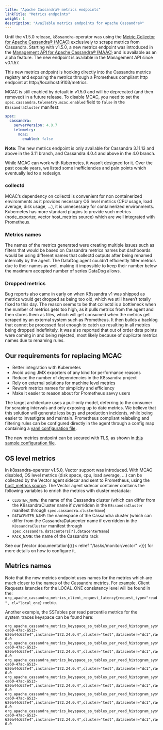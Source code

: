 ```yaml
---
title: "Apache Cassandra® metrics endpoints"
linkTitle: "Metrics endpoints"
weight: 1
description: "Available metrics endpoints for Apache Cassandra®"
---
```


Until the v1.5.0 release, k8ssandra-operator was using the [Metric Collector for Apache Cassandra® (MCAC)](https://github.com/datastax/metric-collector-for-apache-cassandra) exclusively to scrape metrics from Cassandra. Starting with v1.5.0, a new metrics endpoint was introduced in the [Management API for Apache Cassandra® (MAAC)](https://github.com/k8ssandra/management-api-for-apache-cassandra) and is available as an alpha feature. The new endpoint is available in the Management API since v0.1.57.

This new metrics endpoint is hooking directly into the Cassandra metrics registry and exposing the metrics through a Prometheus compliant http endpoint at http://localhost:9103/metrics.

MCAC is still enabled by default in v1.5.0 and will be deprecated (and then removed) in a future release. To disable MCAC, you need to set the `spec.cassandra.telemetry.mcac.enabled` field to `false` in the `K8ssandraCluster` manifest:

```yaml
spec:
  cassandra:
    serverVersion: 4.0.7
    telemetry:
      mcac:
        enabled: false
```

**Note:** The new metrics endpoint is only available for Cassandra 3.11.13 and above in the 3.11 branch, and Cassandra 4.0.4 and above in the 4.0 branch.  
  
While MCAC can work with Kubernetes, it wasn’t designed for it. Over the past couple years, we listed some inefficiencies and pain points which eventually led to a redesign.

### collectd
MCAC’s dependency on collectd is convenient for non containerized environments as it provides necessary OS level metrics (CPU usage, load average, disk usage, …), it is unnecessary for containerized environments. Kubernetes has more standard plugins to provide such metrics (node_exporter, vector host_metrics source) which are well integrated with Prometheus.

### Metrics names
The names of the metrics generated were creating multiple issues such as filters that would be based on Cassandra metrics names but dashboards would be using different names that collectd outputs after being renamed internally by the agent. The DataDog agent couldn’t efficiently filter metrics due to their names as well, making it impossible to keep their number below the maximum accepted number of series DataDog allows.

### Dropped metrics
[Bug reports](https://github.com/datastax/metric-collector-for-apache-cassandra/issues/43) also came in early on when K8ssandra v1 was shipped as metrics would get dropped as being too old, which we still haven’t totally fixed to this day. The reason seems to be that collectd is a bottleneck when the number of metrics gets too high, as it pulls metrics from the agent and then stores them as files, which will get consumed when the metrics get scraped by an external system such as Prometheus. It then builds a backlog that cannot be processed fast enough to catch up resulting in all metrics being dropped indefinitely. It was also reported that out of order data points were coming in and being rejected, most likely because of duplicate metrics names due to renaming rules.

## Our requirements for replacing MCAC

- Better integration with Kubernetes
- Avoid using JMX exporters of any kind for performance reasons
- Reduce the number of dependencies in the K8ssandra project
- Rely on external solutions for machine level metrics
- Rework metrics names for simplicity and efficiency
- Make it easier to reason about for Prometheus savvy users

The target architecture uses a pull-only model, deferring to the consumer for scraping intervals and only exposing up to date metrics.
We believe that this solution will generate less bugs and production incidents, while being easier to investigate and maintain.
Prometheus compliant relabeling and filtering rules can be configured directly in the agent through a config map containing a [yaml configuration file](https://github.com/k8ssandra/management-api-for-apache-cassandra/blob/f85032fa787a4e2a42a37ad16a94eeefa70ff907/management-api-agent-common/src/test/resources/collector-full.yaml).

The new metrics endpoint can be secured with TLS, as shown in [this sample configuration file](https://github.com/k8ssandra/management-api-for-apache-cassandra/blob/f85032fa787a4e2a42a37ad16a94eeefa70ff907/management-api-agent-common/src/test/resources/collector_tls.yaml).

## OS level metrics

In k8ssandra-operator v1.5.0, Vector support was introduced. With MCAC disabled, OS level metrics (disk space, cpu, load average, …) can be collected by the Vector agent sidecar and sent to Prometheus, using the [host_metrics source](https://vector.dev/docs/reference/configuration/sources/host_metrics/).
The Vector agent sidecar container contains the following variables to enrich the metrics with cluster metadata:

- `CLUSTER_NAME`: the name of the Cassandra cluster (which can differ from the K8ssandraCluster name if overridden in the `K8ssandraCluster` manifest through `spec.cassandra.clusterName`)
- `DATACENTER_NAME`: the namespace of the Cassandra cluster (which can differ from the CassandraDatacenter name if overridden in the `K8ssandraCluster` manifest through `spec.cassandra.datacenters[?].datacenterName`)
- `RACK_NAME`: the name of the Cassandra rack

See our [Vector documentation]({{< relref "/tasks/monitor/vector" >}}) for more details on how to configure it.

## Metrics names

Note that the new metrics endpoint uses names for the metrics which are much closer to the names of the Cassandra metrics. For example, Client Requests latencies for the LOCAL_ONE consistency level will be found in the: `org_apache_cassandra_metrics_client_request_latency{request_type="read", cl="local_one}` metric.
  
Another example, the SSTables per read percentile metrics for the system_traces keyspace can be found here:

```
org_apache_cassandra_metrics_keyspace_ss_tables_per_read_histogram_system_traces{host="0782cc86-ca60-47ac-a513-620a44c62fe4",instance="172.24.0.4",cluster="test",datacenter="dc1",rack="default",quantile="0.5",} 0.0
org_apache_cassandra_metrics_keyspace_ss_tables_per_read_histogram_system_traces{host="0782cc86-ca60-47ac-a513-620a44c62fe4",instance="172.24.0.4",cluster="test",datacenter="dc1",rack="default",quantile="0.75",} 0.0
org_apache_cassandra_metrics_keyspace_ss_tables_per_read_histogram_system_traces{host="0782cc86-ca60-47ac-a513-620a44c62fe4",instance="172.24.0.4",cluster="test",datacenter="dc1",rack="default",quantile="0.95",} 0.0
org_apache_cassandra_metrics_keyspace_ss_tables_per_read_histogram_system_traces{host="0782cc86-ca60-47ac-a513-620a44c62fe4",instance="172.24.0.4",cluster="test",datacenter="dc1",rack="default",quantile="0.98",} 0.0
org_apache_cassandra_metrics_keyspace_ss_tables_per_read_histogram_system_traces{host="0782cc86-ca60-47ac-a513-620a44c62fe4",instance="172.24.0.4",cluster="test",datacenter="dc1",rack="default",quantile="0.99",} 0.0
org_apache_cassandra_metrics_keyspace_ss_tables_per_read_histogram_system_traces{host="0782cc86-ca60-47ac-a513-620a44c62fe4",instance="172.24.0.4",cluster="test",datacenter="dc1",rack="default",quantile="0.999",} 0.0
```

